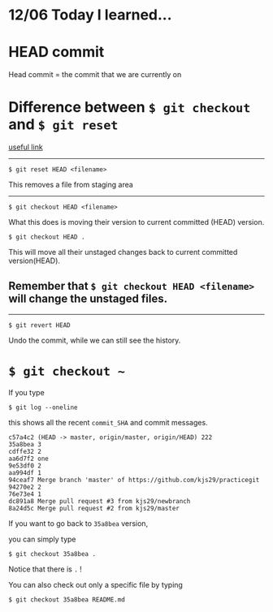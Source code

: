 # 12/06 Today I learned...

# HEAD commit

Head commit = the commit that we are currently on


# Difference between `$ git checkout` and `$ git reset`

[useful link](https://www.atlassian.com/git/tutorials/undoing-changes)

---

```
$ git reset HEAD <filename>
```

This removes a file from staging area

---

```
$ git checkout HEAD <filename>
```

What this does is moving their version to current committed (HEAD) version.

```
$ git checkout HEAD .
```

This will move all their unstaged changes back to current committed version(HEAD).

## Remember that `$ git checkout HEAD <filename>` will change the unstaged files.

---


```
$ git revert HEAD
```

Undo the commit, while we can still see the history.

# `$ git checkout ~`


If you type 

```
$ git log --oneline
```

this shows all the recent `commit_SHA` and commit messages.

```
c57a4c2 (HEAD -> master, origin/master, origin/HEAD) 222
35a8bea 3
cdffe32 2
aa6d7f2 one
9e53df0 2
aa994df 1
94ceaf7 Merge branch 'master' of https://github.com/kjs29/practicegit
94270e2 2
76e73e4 1
dc891a8 Merge pull request #3 from kjs29/newbranch
8a24d5c Merge pull request #2 from kjs29/master
```

If you want to go back to `35a8bea` version,

you can simply type

```
$ git checkout 35a8bea .
```

Notice that there is `.` !

You can also check out only a specific file by typing

```
$ git checkout 35a8bea README.md
```